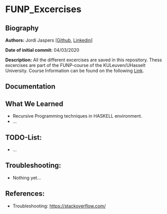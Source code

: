 # FUNP_Excercises

## Biography  
**Authors:**
Jordi Jaspers [[Github](https://github.com/Jordi-Jaspers "Github Page"), [Linkedin](https://www.linkedin.com/in/jordi-jaspers/ "Linkedin Page")] 
  
**Date of initial commit:** 
04/03/2020  

**Description:**
All the different excercises are saved in this repository. Thess excercises are part of the FUNP-course of the KULeuven/UHasselt University. Course Information can be found on the following [Link](https://uhintra03.uhasselt.be/studiegidswww/opleidingsonderdeel.aspx?a=2019&i=4091&n=4&t=01 "ECTS Page").

## Documentation  

  
## What We Learned
 * Recursive Programming techniques in HASKELL environment.
 * ...
  
## TODO-List:
- ...

## Troubleshooting:   
-   Nothing yet...  

## References:  
 * Troubleshooting: <https://stackoverflow.com/>